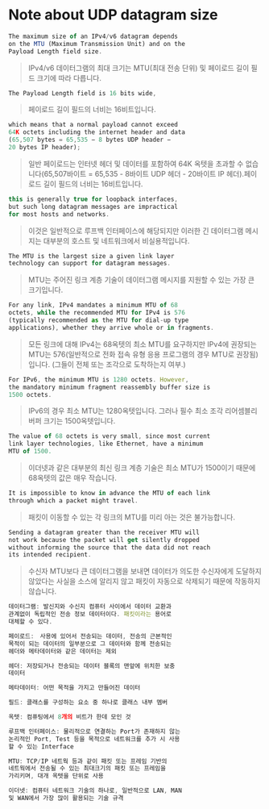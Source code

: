 # Note about UDP datagram size

```jsx
The maximum size of an IPv4/v6 datagram depends 
on the MTU (Maximum Transmission Unit) and on the 
Payload Length field size.
```

> IPv4/v6 데이터그램의 최대 크기는 MTU(최대 전송 단위) 및 페이로드 길이 필드 크기에 따라 다릅니다.
> 

```jsx
The Payload Length field is 16 bits wide,
```

> 페이로드 길이 필드의 너비는 16비트입니다.
> 

```jsx
which means that a normal payload cannot exceed 
64K octets including the internet header and data 
(65,507 bytes = 65,535 − 8 bytes UDP header − 
20 bytes IP header);
```

> 일반 페이로드는 인터넷 헤더 및 데이터를 포함하여 64K 옥텟을 초과할 수 없습니다(65,507바이트 = 65,535 - 8바이트 UDP 헤더 - 20바이트 IP 헤더).페이로드 길이 필드의 너비는 16비트입니다.
> 

```jsx
this is generally true for loopback interfaces, 
but such long datagram messages are impractical 
for most hosts and networks.
```

> 이것은 일반적으로 루프백 인터페이스에 해당되지만 이러한 긴 데이터그램 메시지는 대부분의 호스트 및 네트워크에서 비실용적입니다.
> 

```jsx
The MTU is the largest size a given link layer 
technology can support for datagram messages.
```

> MTU는 주어진 링크 계층 기술이 데이터그램 메시지를 지원할 수 있는 가장 큰 크기입니다.
> 

```jsx
For any link, IPv4 mandates a minimum MTU of 68 
octets, while the recommended MTU for IPv4 is 576 
(typically recommended as the MTU for dial-up type 
applications), whether they arrive whole or in fragments.
```

> 모든 링크에 대해 IPv4는 68옥텟의 최소 MTU를 요구하지만 IPv4에 권장되는 MTU는 576(일반적으로 전화 접속 유형 응용 프로그램의 경우 MTU로 권장됨)입니다. (그들이 전체 또는 조각으로 도착하는지 여부.)
> 

```jsx
For IPv6, the minimum MTU is 1280 octets. However, 
the mandatory minimum fragment reassembly buffer size is 
1500 octets.
```

> IPv6의 경우 최소 MTU는 1280옥텟입니다. 그러나 필수 최소 조각 리어셈블리 버퍼 크기는 1500옥텟입니다.
> 

```jsx
The value of 68 octets is very small, since most current 
link layer technologies, like Ethernet, have a minimum 
MTU of 1500.
```

> 이더넷과 같은 대부분의 최신 링크 계층 기술은 최소 MTU가 1500이기 때문에 68옥텟의 값은 매우 작습니다.
> 

```jsx
It is impossible to know in advance the MTU of each link 
through which a packet might travel.
```

> 패킷이 이동할 수 있는 각 링크의 MTU를 미리 아는 것은 불가능합니다.
> 

```jsx
Sending a datagram greater than the receiver MTU will 
not work because the packet will get silently dropped 
without informing the source that the data did not reach 
its intended recipient.
```

> 수신자 MTU보다 큰 데이터그램을 보내면 데이터가 의도한 수신자에게 도달하지 않았다는 사실을 소스에 알리지 않고 패킷이 자동으로 삭제되기 때문에 작동하지 않습니다.
> 

```jsx
데이터그램: 발신지와 수신지 컴퓨터 사이에서 데이터 교환과 
관계없이 독립적인 전송 정보 데이터이다. 패킷이라는 용어로 
대체할 수 있다.

페이로드:　사용에 있어서 전송되는 데이터, 전송의 근본적인 
목적이 되는 데이터의 일부분으로 그 데이터와 함께 전송되는 
헤더와 메타데이터와 같은 데이터는 제외

헤더: 저장되거나 전송되는 데이터 블록의 맨앞에 위치한 보충 
데이터

메타데이터: 어떤 목적을 가지고 만들어진 데이터

필드: 클래스를 구성하는 요소 중 하나로 클래스 내부 멤버

옥텟: 컴퓨팅에서 8개의 비트가 한데 모인 것

루프백 인터페이스: 물리적으로 연결하는 Port가 존재하지 않는
논리적인 Port, Test 등을 목적으로 네트워크를 추가 시 사용
할 수 있는 Interface

MTU: TCP/IP 네트웍 등과 같이 패킷 또는 프레임 기반의 
네트웍에서 전송될 수 있는 최대크기의 패킷 또는 프레임을 
가리키며, 대개 옥텟을 단위로 사용

이더넷: 컴퓨터 네트워크 기술의 하나로, 일반적으로 LAN, MAN 
및 WAN에서 가장 많이 활용되는 기술 규격
```